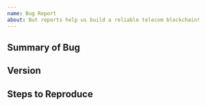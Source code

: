 ```yaml
---
name: Bug Report
about: But reports help us build a reliable telecom blockchain!
---
```


<!-- < < < < < < < < < < < < < < < < < < < < < < < < < < < < < < < < <
v                             Thanks for opening an issue!
v    Before submitting please review the template.
v    Please also ensure that this is not a duplicate issue
  > > > > > > > > > > > > > > > > > > > > > > > > > > > > > > > > >  -->

## Summary of Bug

<!-- Concisely describe the issue -->

## Version

<!-- git commit hash, output of `althea version` -->

## Steps to Reproduce

<!-- What commands in order should someone run to reproduce your problem -->
